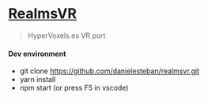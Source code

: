[RealmsVR](https://realmsvr.gatunes.com/)
===

> HyperVoxels.es VR port

#### Dev environment

 * git clone https://github.com/danielesteban/realmsvr.git
 * yarn install
 * npm start (or press F5 in vscode)
